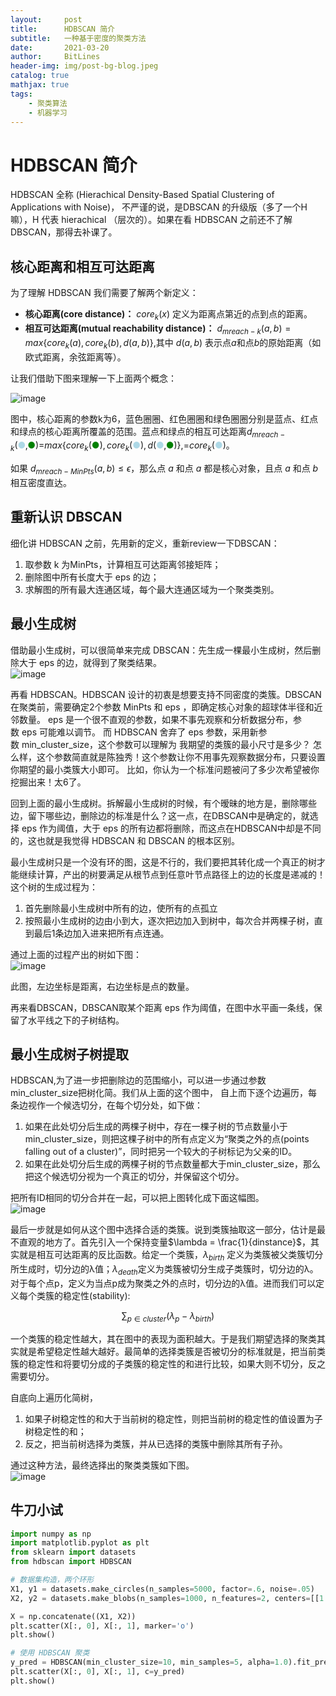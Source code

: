 ```yaml
---
layout:     post
title:      HDBSCAN 简介
subtitle:   一种基于密度的聚类方法
date:       2021-03-20
author:     BitLines
header-img: img/post-bg-blog.jpeg
catalog: true
mathjax: true
tags:
    - 聚类算法
    - 机器学习
---
```


# HDBSCAN 简介
HDBSCAN 全称 (Hierachical Density-Based Spatial Clustering of Applications with Noise)， 不严谨的说，是DBSCAN 的升级版（多了一个H嘛），H 代表 hierachical （层次的）。如果在看 HDBSCAN 之前还不了解DBSCAN，那得去补课了。

## 核心距离和相互可达距离
为了理解 HDBSCAN 我们需要了解两个新定义：
- **核心距离(core distance)：**  $core_k(x)$ 定义为距离点第近的点到点的距离。
- **相互可达距离(mutual reachability distance)：** $d_{mreach-k}(a,b)=max\{core_k(a), core_k(b),d(a,b)\}$,其中 $d(a,b)$ 表示点$a$和点$b$的原始距离（如欧式距离，余弦距离等）。

让我们借助下图来理解一下上面两个概念：

![image](https://user-images.githubusercontent.com/80689631/113087340-ffe37f80-9215-11eb-9061-0a318c37da07.png)

图中，核心距离的参数k为6，蓝色圈圈、红色圈圈和绿色圈圈分别是蓝点、红点和绿点的核心距离所覆盖的范围。蓝点和绿点的相互可达距离$d_{mreach-k}($<font color='lightblue'>●</font>,<font color='green'>●</font>$)$=$max\{core_k($<font color='green'>●</font>$), core_k($<font color='lightblue'>●</font>$), d($<font color='lightblue'>●</font>$,$<font color='green'>●</font>$)\}$,=$core_k($<font color='lightblue'>●</font>$)$。

如果 $d_{mreach-MinPts}(a, b) \le \epsilon$，那么点 $a$ 和点 $a$ 都是核心对象，且点 $a$ 和点 $b$ 相互密度直达。

## 重新认识 DBSCAN

细化讲 HDBSCAN 之前，先用新的定义，重新review一下DBSCAN： 
1. 取参数 k 为MinPts，计算相互可达距离邻接矩阵；
2. 删除图中所有长度大于 eps 的边；
3. 求解图的所有最大连通区域，每个最大连通区域为一个聚类类别。

## 最小生成树
借助最小生成树，可以很简单来完成 DBSCAN：先生成一棵最小生成树，然后删除大于 eps 的边，就得到了聚类结果。  
![image](https://user-images.githubusercontent.com/80689631/113087353-083bba80-9216-11eb-8d52-b1ec4ecfae60.png)

再看 HDBSCAN。HDBSCAN 设计的初衷是想要支持不同密度的类簇。DBSCAN在聚类前，需要确定2个参数 MinPts 和 eps ，即确定核心对象的超球体半径和近邻数量。 eps 是一个很不直观的参数，如果不事先观察和分析数据分布，参数 eps 可能难以调节。 而 HDBSCAN 舍弃了 eps 参数，采用新参数 min_cluster_size，这个参数可以理解为 我期望的类簇的最小尺寸是多少？ 怎么样，这个参数简直就是陈独秀！这个参数让你不用事先观察数据分布，只要设置你期望的最小类簇大小即可。 比如，你认为一个标准问题被问了多少次希望被你挖掘出来！太6了。

回到上面的最小生成树。拆解最小生成树的时候，有个暧昧的地方是，删除哪些边，留下哪些边，删除边的标准是什么？这一点，在DBSCAN中是确定的，就选择  eps 作为阈值，大于 eps 的所有边都将删除，而这点在HDBSCAN中却是不同的，这也就是我觉得 HDBSCAN 和 DBSCAN 的根本区别。

最小生成树只是一个没有环的图，这是不行的，我们要把其转化成一个真正的树才能继续计算，产出的树要满足从根节点到任意叶节点路径上的边的长度是递减的！ 这个树的生成过程为：
1. 首先删除最小生成树中所有的边，使所有的点孤立
2. 按照最小生成树的边由小到大，逐次把边加入到树中，每次合并两棵子树，直到最后1条边加入进来把所有点连通。

通过上面的过程产出的树如下图：  
![image](https://user-images.githubusercontent.com/80689631/113087387-1689d680-9216-11eb-8726-0454a696221e.png)

此图，左边坐标是距离，右边坐标是点的数量。

再来看DBSCAN，DBSCAN取某个距离 eps 作为阈值，在图中水平画一条线，保留了水平线之下的子树结构。

## 最小生成树子树提取
HDBSCAN,为了进一步把删除边的范围缩小，可以进一步通过参数min_cluster_size把树化简。我们从上面的这个图中， 自上而下逐个边遍历，每条边视作一个候选切分，在每个切分处，如下做：
1. 如果在此处切分后生成的两棵子树中，存在一棵子树的节点数量小于min_cluster_size，则把这棵子树中的所有点定义为“聚类之外的点(points falling out of a cluster)”，同时把另一个较大的子树标记为父亲的ID。
2. 如果在此处切分后生成的两棵子树的节点数量都大于min_cluster_size，那么把这个候选切分视为一个真正的切分，并保留这个切分。

把所有ID相同的切分合并在一起，可以把上图转化成下面这幅图。  
![image](https://user-images.githubusercontent.com/80689631/113087440-302b1e00-9216-11eb-87df-28495fc1ec46.png)

最后一步就是如何从这个图中选择合适的类簇。说到类簇抽取这一部分，估计是最不直观的地方了。首先引入一个保持变量$\lambda = \frac{1}{dinstance}$，其实就是相互可达距离的反比函数。给定一个类簇，$\lambda _{birth}$  定义为类簇被父类簇切分所生成时，切分边的λ值；$\lambda_{death}$定义为类簇被切分生成子类簇时，切分边的λ。对于每个点p，定义为当点p成为聚类之外的点时，切分边的λ值。进而我们可以定义每个类簇的稳定性(stability):

$$\sum_{p \in cluster}(\lambda_p - \lambda_{birth})$$

一个类簇的稳定性越大，其在图中的表现为面积越大。于是我们期望选择的聚类其实就是希望稳定性越大越好。最简单的选择类簇是否被切分的标准就是，把当前类簇的稳定性和将要切分成的子类簇的稳定性的和进行比较，如果大则不切分，反之需要切分。


自底向上遍历化简树，
1. 如果子树稳定性的和大于当前树的稳定性，则把当前树的稳定性的值设置为子树稳定性的和；
2. 反之，把当前树选择为类簇，并从已选择的类簇中删除其所有子孙。

通过这种方法，最终选择出的聚类类簇如下图。  
 ![image](https://user-images.githubusercontent.com/80689631/113087430-2dc8c400-9216-11eb-9580-6f16c484718d.png)

## 牛刀小试

```Python
import numpy as np
import matplotlib.pyplot as plt
from sklearn import datasets
from hdbscan import HDBSCAN

# 数据集构造，两个环形
X1, y1 = datasets.make_circles(n_samples=5000, factor=.6, noise=.05)
X2, y2 = datasets.make_blobs(n_samples=1000, n_features=2, centers=[[1.2, 1.2]], cluster_std=[[.1]], random_state=9)

X = np.concatenate((X1, X2))
plt.scatter(X[:, 0], X[:, 1], marker='o')
plt.show()

# 使用 HDBSCAN 聚类
y_pred = HDBSCAN(min_cluster_size=10, min_samples=5, alpha=1.0).fit_predict(X)
plt.scatter(X[:, 0], X[:, 1], c=y_pred)
plt.show()
```

